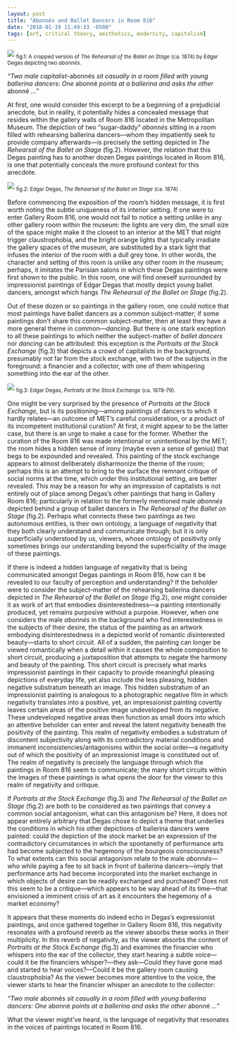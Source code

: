 ```yaml
---
layout: post
title: "Abonnés and Ballet Dancers in Room 816"
date: "2018-01-19 11:49:33 -0500"
tags: [art, critical theory, aesthetics, modernity, capitalism]
---
```


![](/images/degas-1.jpg)
<sub> fig.1: A cropped version of *The Rehearsal of the Ballet on Stage* (ca. 1874) by Edgar Degas depicting  two *abonnés*.</sub>

*“Two male capitalist*-abonnés *sit casually in a room filled with young ballerina dancers: One* abonné *points at a ballerina and asks the other* abonné *...”*

At first, one would consider this excerpt to be a beginning of a prejudicial anecdote, but in reality, it potentially hides a concealed message that resides within the gallery walls of Room 816 located in the Metropolitan Museum. The depiction of two “sugar-daddy” *abonnés* sitting in a room filled with rehearsing ballerina dancers—whom they impatiently seek to provide company afterwards—is precisely the setting depicted in *The Rehearsal of the Ballet on Stage* (fig.2). However, the relation that this Degas painting has to another dozen Degas paintings located in Room 816, is one that potentially conceals the more profound context for this anecdote.

![](/images/degas-2.jpg)
<sub> fig.2: Edgar Degas, *The Rehearsal of the Ballet on Stage* (ca. 1874) .</sub>

Before commencing the exposition of the room’s hidden message, it is first worth noting the subtle uniqueness of its interior setting. If one were to enter Gallery Room 816, one would not fail to notice a setting unlike in any other gallery room within the museum: the lights are very dim, the small size of the space might make it the closest to an interior at the MET that might trigger claustrophobia, and the bright orange lights that typically irradiate the gallery spaces of the museum, are substituted by a stark light that infuses the interior of the room with a dull grey tone. In other words, the character and setting of this room is unlike any other room in the museum; perhaps, it imitates the Parisian salons in which these Degas paintings were first shown to the public. In this room, one will find oneself surrounded by impressionist paintings of Edgar Degas that mostly depict young ballet dancers, amongst which hangs *The Rehearsal of the Ballet on Stage* (fig.2).

Out of these dozen or so paintings in the gallery room, one could notice that most paintings have ballet dancers as a common subject-matter; if some paintings don’t share this common subject-matter, then at least they have a more general theme in common—*dancing*. But there is one stark exception to all these paintings to which neither the subject-matter of *ballet dancers* nor *dancing* can be attributed: this exception is the *Portraits at the Stock Exchange* (fig.3) that depicts a crowd of capitalists in the background, presumably not far from the stock exchange, with two of the subjects in the foreground: a financier and a collector, with one of them whispering something into the ear of the other.

![](/images/degas-3.jpg)
<sub> fig.3: Edgar Degas, *Portraits at the Stock Exchange* (ca. 1878-79).</sub>

One might be very surprised by the presence of *Portraits at the Stock Exchange*, but is its positioning—among paintings of dancers to which it hardly relates—an outcome of MET’s careful consideration, or a product of its incompetent institutional curation? At first, it might appear to be the latter case, but there is an urge to make a case for the former. Whether the curation of the Room 816 was made intentional or unintentional by the MET; the room hides a hidden sense of irony (maybe even a sense of genius) that begs to be expounded and revealed. This painting of the stock exchange appears to almost deliberately disharmonize the theme of the room; perhaps this is an attempt to bring to the surface the remnant critique of social norms at the time, which under this institutional setting, are better revealed. This may be a reason for why an impression of capitalists is not entirely out of place among Degas’s other paintings that hang in Gallery Room 816; particularly in relation to the formerly mentioned male *abonnés* depicted behind a group of ballet dancers in *The Rehearsal of the Ballet on Stage* (fig.2). Perhaps what connects these two paintings as two autonomous entities, is their own ontology, a language of negativity that they both clearly understand and communicate through; but it is only superficially understood by us, viewers, whose ontology of positivity only sometimes brings our understanding beyond the superficiality of the image of these paintings.

If there is indeed a hidden language of negativity that is being communicated amongst Degas paintings in Room 816, how can it be revealed to our faculty of perception and understanding? If the beholder were to consider the subject-matter of the rehearsing ballerina dancers depicted in *The Rehearsal of the Ballet on Stage* (fig.2), one might consider it as work of art that embodies disinterestedness—a painting intentionally produced, yet remains purposive without a purpose. However, when one considers the male *abonnés* in the background who find interestedness in the subjects of their desire, the status of the painting as an artwork embodying disinterestedness in a depicted world of romantic disinterested beauty—starts to short circuit. All of a sudden, the painting can longer be viewed romantically when a detail within it causes the whole composition to short circuit, producing a juxtaposition that attempts to negate the harmony and beauty of the painting. This short circuit is precisely what marks impressionist paintings in their capacity to provide meaningful pleasing depictions of everyday life, yet also include the less pleasing, hidden negative substratum beneath an image. This hidden substratum of an impressionist painting is analogous to a photographic negative film in which negativity translates into a positive, yet, an impressionist painting covertly leaves certain areas of the positive image undeveloped from its negative. These undeveloped negative areas then function as small doors into which an attentive beholder can enter and reveal the latent negativity beneath the positivity of the painting. This realm of negativity embodies a substratum of discontent subjectivity along with its contradictory material conditions and immanent inconsistencies/antagonisms within the social order—a negativity out of which the positivity of an impressionist image is constituted out of. The realm of negativity is precisely the language through which the paintings in Room 816 seem to communicate; the many short circuits within the images of these paintings is what opens the door for the viewer to this realm of negativity and critique.

If *Portraits at the Stock Exchange* (fig.3) and *The Rehearsal of the Ballet on Stage* (fig.2) are both to be considered as two paintings that convey a common social antagonism, what can this antagonism be? Here, it does not appear entirely arbitrary that Degas chose to depict a theme that underlies the conditions in which his other depictions of ballerina dancers were painted: could the depiction of the stock market be an expression of the contradictory circumstances in which the spontaneity of performance arts had become subjected to the hegemony of the bourgeois consciousness? To what extents can this social antagonism relate to the male *abonnés*—who while paying a fee to sit back in front of ballerina dancers—imply that performance arts had become incorporated into the market exchange in which objects of desire can be readily exchanged and purchased? Does not this seem to be a critique—which appears to be way ahead of its time—that envisioned a imminent crisis of art as it encounters the hegemony of a market economy?

It appears that these moments do indeed echo in Degas’s expressionist paintings, and once gathered together in Gallery Room 816, this negativity resonates with a profound reverb as the viewer absorbs these works in their multiplicity. In this reverb of negativity, as the viewer absorbs the content of *Portraits at the Stock Exchange* (fig.3) and examines the financier who whispers into the ear of the collector, they start hearing a subtle voice—could it be the financiers whisper?—they ask—Could they have gone mad and started to hear voices?—Could it be the gallery room causing claustrophobia? As the viewer becomes more attentive to the voice, the viewer starts to hear the financier whisper an anecdote to the collector:

*“Two male* abonnés *sit casually in a room filled with young ballerina dancers: One* abonné *points at a ballerina and asks the other* abonné *...”*

What the viewer might’ve heard, is the language of negativity that resonates in the voices of paintings located in Room 816.


<!-- These two paintings depicting ballet dancers with two *abonnés* in the foreground, and the depiction of two capitalists, paintings that are both positioned on the same side of the room, with another painting and a door way separating the two paintings. To be specific thought, *The Rehearsal of the Ballet on Stage* is in reality two versions of the same painting that are positioned next to one another, while another version [^1] (the third) remains fragmented from its sister paintings somewhere in the gallery spaces of Musée d’Orsay in Paris. The *Portraits at the Stock Exchange*, which shares the same side of the room along with the two versions of *The Rehearsal of the Ballet on Stage*, is almost intentionally placed in a corner of the Gallery Room 816, making it the only painting in the room that occupies a whole segment of a wall on its own—a narrow space between a perpendicular wall and the room’s door way. Perhaps this might be a deliberate hint on something, or if it is not deliberate, then at least Degas’s soul that might wonder the gallery spaces of the MET at night, rejoices as it witnesses the irony in Room 816. Occasionally perhaps, Degas encounters the souls of Manet and Renoir after which they all have a rejoicing nocturnal feast together at the MET.


[^1]: The *The Rehearsal of the Ballet on Stage* located in Musée d’Orsay, was the first version painted by Degas, and is also the largest among its two other versions that are at the MET. The first version of the painting appeared in the first Impressionist exhibition that took place from April 15 to May 15, 1874 led by French artists Cause Monet, Edgar Degas, Pierre-Auguste Renoir, Camille Pissarro, Bethe Morisot, and others. The exhibition included 30 artists and 165 works of art, including *The Rehearsal of the Ballet on Stage*.

* Maybe the capitalist will decide the other day that the will go become *abonnés* to play the role of “sugar-daddies” who accompany the ballerinas. Otherwise why hang the two paintings on the same side of room?

~~But perhaps, one may claim that the two “sugar-daddy” *abonnés*, who sit and impatiently wait for any revelation of skin that the ballet dancers might provide—is not in itself a “door” that leads one into the negativity of the image. On the contrary, one may choose to argue that there is nothing negative about the painting, proclaiming the male subjects desiring the ballerina dancers an inherent part of the positivity of the painting, which in all its totality would constitute the disinterested nature of the painting.~~-->
